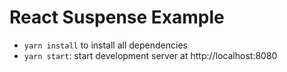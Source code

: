 # React Suspense Example

* `yarn install` to install all dependencies
* `yarn start`: start development server at http://localhost:8080
